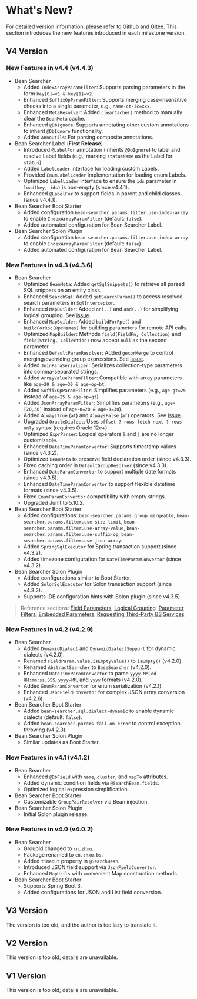 # What's New?

For detailed version information, please refer to [Github](https://github.com/troyzhxu/bean-searcher/releases) and [Gitee](https://gitee.com/troyzhxu/bean-searcher/releases). This section introduces the new features introduced in each milestone version.

## V4 Version

### New Features in v4.4 (v4.4.3)

* Bean Searcher
  - Added `IndexArrayParamFilter`: Supports parsing parameters in the form `key[0]=v1 & key[1]=v2`.
  - Enhanced `SuffixOpParamFilter`: Supports merging case-insensitive checks into a single parameter, e.g., `name-ct-ic=xxx`.
  - Enhanced `MetaResolver`: Added `clearCache()` method to manually clear the `BeanMeta` cache.
  - Enhanced `@DbIgnore`: Supports annotating other custom annotations to inherit `@DbIgnore` functionality.
  - Added `AnnoUtils`: For parsing composite annotations.
* Bean Searcher Label (**First Release**)
  - Introduced `@LabelFor` annotation (inherits `@DbIgnore`) to label and resolve Label fields (e.g., marking `statusName` as the Label for `status`).
  - Added `LabelLoader` interface for loading custom Labels.
  - Provided `EnumLabelLoader` implementation for loading enum Labels.
  - Optimized `LabelLoader` interface to ensure the `ids` parameter in `load(key, ids)` is non-empty (since v4.4.1).
  - Enhanced `@LabelFor` to support fields in parent and child classes (since v4.4.1).
* Bean Searcher Boot Starter
  - Added configuration `bean-searcher.params.filter.use-index-array` to enable `IndexArrayParamFilter` (default: `false`).
  - Added automated configuration for Bean Searcher Label.
* Bean Searcher Solon Plugin
  - Added configuration `bean-searcher.params.filter.use-index-array` to enable `IndexArrayParamFilter` (default: `false`).
  - Added automated configuration for Bean Searcher Label.

### New Features in v4.3 (v4.3.6)

* Bean Searcher
  - Optimized `BeanMeta`: Added `getSqlSnippets()` to retrieve all parsed SQL snippets on an entity class.
  - Enhanced `SearchSql`: Added `getSearchParam()` to access resolved search parameters in `SqlInterceptor`.
  - Enhanced `MapBuilder`: Added `or(..)` and `and(..)` for simplifying logical grouping. See [issue](https://gitee.com/troyzhxu/bean-searcher/issues/I9T66B).
  - Enhanced `MapBuilder`: Added `buildForRpc()` and `buildForRpc(RpcNames)` for building parameters for remote API calls.
  - Optimized `MapBuilder`: Methods `field(FieldFn, Collection)` and `field(String, Collection)` now accept `null` as the second parameter.
  - Enhanced `DefaultParamResolver`: Added `gexprMerge` to control merging/overriding group expressions. See [issue](https://gitee.com/troyzhxu/bean-searcher/issues/I9TAV6).
  - Added `JoinParaSerializer`: Serializes collection-type parameters into comma-separated strings.
  - Added `ArrayValueParamFilter`: Compatible with array parameters like `age=20 & age=30 & age-op=bt`.
  - Added `SuffixOpParamFilter`: Simplifies parameters (e.g., `age-gt=25` instead of `age=25 & age-op=gt`).
  - Added `JsonArrayParamFilter`: Simplifies parameters (e.g., `age=[20,30]` instead of `age-0=20 & age-1=30`).
  - Added `AlwaysTrue` (`at`) and `AlwaysFalse` (`af`) operators. See [issue](https://gitee.com/troyzhxu/bean-searcher/issues/I9TMFI).
  - Upgraded `OracleDialect`: Uses `offset ? rows fetch next ? rows only` syntax (requires Oracle 12c+).
  - Optimized `ExprParser`: Logical operators `&` and `|` are no longer customizable.
  - Enhanced `DateTimeParamConvertor`: Supports timestamp values (since v4.3.2).
  - Optimized `BeanMeta` to preserve field declaration order (since v4.3.3).
  - Fixed caching order in `DefaultGroupResolver` (since v4.3.3).
  - Enhanced `DateParamConvertor` to support multiple date formats (since v4.3.5).
  - Enhanced `DateTimeParamConvertor` to support flexible datetime formats (since v4.3.5).
  - Fixed `EnumParamConvertor` compatibility with empty strings.
  - Upgraded Junit to 5.10.2.
* Bean Searcher Boot Starter
  - Added configurations: `bean-searcher.params.group.mergeable`, `bean-searcher.params.filter.use-size-limit`, `bean-searcher.params.filter.use-array-value`, `bean-searcher.params.filter.use-suffix-op`, `bean-searcher.params.filter.use-json-array`.
  - Added `SpringSqlExecutor` for Spring transaction support (since v4.3.2).
  - Added timezone configuration for `DateTimeParamConvertor` (since v4.3.2).
* Bean Searcher Solon Plugin
  - Added configurations similar to Boot Starter.
  - Added `SolonSqlExecutor` for Solon transaction support (since v4.3.2).
  - Supports IDE configuration hints with Solon plugin (since v4.3.5).

> Reference sections: [Field Parameters](/en/guide/param/field), [Logical Grouping](/en/guide/param/group), [Parameter Filters](/en/guide/advance/filter), [Embedded Parameters](/en/guide/param/embed#拼接参数), [Requesting Third-Party BS Services](/en/guide/usage/rpc).

### New Features in v4.2 (v4.2.9)

* Bean Searcher
  - Added `DynamicDialect` and `DynamicDialectSupport` for dynamic dialects (v4.2.0).
  - Renamed `FieldParam.Value.isEmptyValue()` to `isEmpty()` (v4.2.0).
  - Renamed `AbstractSearcher` to `BaseSearcher` (v4.2.0).
  - Enhanced `DateTimeParamConvertor` to parse `yyyy-MM-dd HH:mm:ss.SSS`, `yyyy-MM`, and `yyyy` formats (v4.2.0).
  - Added `EnumParamConvertor` for enum serialization (v4.2.1).
  - Enhanced `JsonFieldConvertor` for complex JSON array conversion (v4.2.6).
* Bean Searcher Boot Starter
  - Added `bean-searcher.sql.dialect-dynamic` to enable dynamic dialects (default: `false`).
  - Added `bean-searcher.params.fail-on-error` to control exception throwing (v4.2.3).
* Bean Searcher Solon Plugin
  - Similar updates as Boot Starter.

### New Features in v4.1 (v4.1.2)

* Bean Searcher
  - Enhanced `@DbField` with `name`, `cluster`, and `mapTo` attributes.
  - Added dynamic condition fields via `@SearchBean.fields`.
  - Optimized logical expression simplification.
* Bean Searcher Boot Starter
  - Customizable `GroupPairResolver` via Bean injection.
* Bean Searcher Solon Plugin
  - Initial Solon plugin release.

### New Features in v4.0 (v4.0.2)

* Bean Searcher
  - GroupId changed to `cn.zhxu`.
  - Package renamed to `cn.zhxu.bs`.
  - Added `timeout` property in `@SearchBean`.
  - Introduced JSON field support via `JsonFieldConvertor`.
  - Enhanced `MapUtils` with convenient Map construction methods.
* Bean Searcher Boot Starter
  - Supports Spring Boot 3.
  - Added configurations for JSON and List field conversion.

## V3 Version

The version is too old, and the author is too lazy to translate it.

## V2 Version

This version is too old; details are unavailable.

## V1 Version

This version is too old; details are unavailable.
